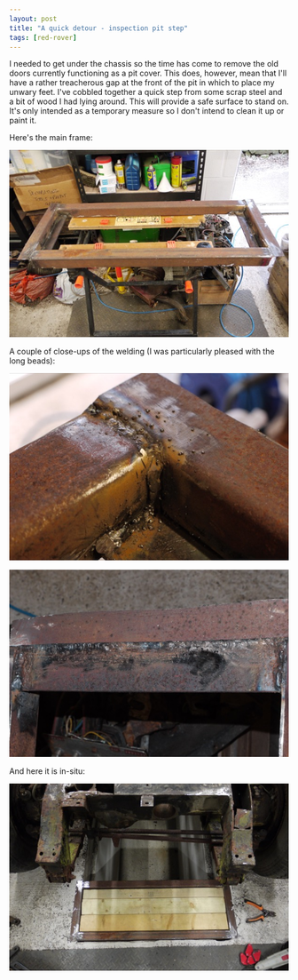 ```yaml
---
layout: post
title: "A quick detour - inspection pit step"
tags: [red-rover]
---
```


I needed to get under the chassis so the time has come to remove the old doors currently functioning as a pit cover.  This does, however, mean that I'll have a rather treacherous gap at the front of the pit in which to place my unwary feet.  I've cobbled together a quick step from some scrap steel and a bit of wood I had lying around.  This will provide a safe surface to stand on.  It's only intended as a temporary measure so I don't intend to clean it up or paint it.

Here's the main frame:

![](/images/red-rover/P1070622.tn.JPG)

A couple of close-ups of the welding (I was particularly pleased with the long beads):

![](/images/red-rover/P1070623.tn.JPG)

![](/images/red-rover/P1070629.tn.JPG)

And here it is in-situ:

![](/images/red-rover/P1070635.tn.JPG)
